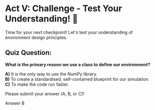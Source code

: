 # Act V: Challenge - Test Your Understanding! 🎯

Time for your next checkpoint! Let's test your understanding of environment design principles.

## Quiz Question:

**What is the primary reason we use a class to define our environment?**

**A)** It is the only way to use the NumPy library.  
**B)** To create a standardised, self-contained blueprint for our simulation.  
**C)** To make the code run faster.

Please submit your answer (A, B, or C)!

Answer B